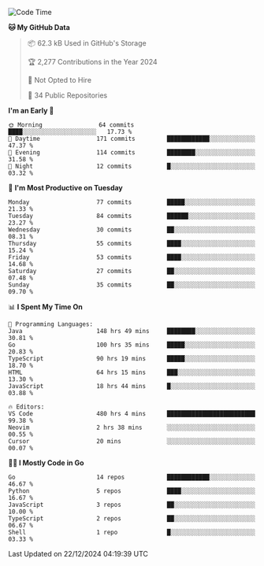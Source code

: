 <!--START_SECTION:thansetan-waka-->
![Code Time](http://img.shields.io/badge/Code%20Time-485%20hrs%2033%20mins-blue)

**🐱 My GitHub Data** 

> 📦 62.3 kB Used in GitHub's Storage 
 > 
> 🏆 2,277 Contributions in the Year 2024
 > 
> 🚫 Not Opted to Hire
 > 
> 📜 34 Public Repositories 
 > 

**I'm an Early 🐤** 

```text
🌞 Morning                64 commits          ████░░░░░░░░░░░░░░░░░░░░░   17.73 % 
🌆 Daytime                171 commits         ████████████░░░░░░░░░░░░░   47.37 % 
🌃 Evening                114 commits         ████████░░░░░░░░░░░░░░░░░   31.58 % 
🌙 Night                  12 commits          █░░░░░░░░░░░░░░░░░░░░░░░░   03.32 % 
```

📅 **I'm Most Productive on Tuesday** 

```text
Monday                   77 commits          █████░░░░░░░░░░░░░░░░░░░░   21.33 % 
Tuesday                  84 commits          ██████░░░░░░░░░░░░░░░░░░░   23.27 % 
Wednesday                30 commits          ██░░░░░░░░░░░░░░░░░░░░░░░   08.31 % 
Thursday                 55 commits          ████░░░░░░░░░░░░░░░░░░░░░   15.24 % 
Friday                   53 commits          ████░░░░░░░░░░░░░░░░░░░░░   14.68 % 
Saturday                 27 commits          ██░░░░░░░░░░░░░░░░░░░░░░░   07.48 % 
Sunday                   35 commits          ██░░░░░░░░░░░░░░░░░░░░░░░   09.70 % 
```

📊 **I Spent My Time On** 

```text
💬 Programming Languages: 
Java                     148 hrs 49 mins     ████████░░░░░░░░░░░░░░░░░   30.81 % 
Go                       100 hrs 35 mins     █████░░░░░░░░░░░░░░░░░░░░   20.83 % 
TypeScript               90 hrs 19 mins      █████░░░░░░░░░░░░░░░░░░░░   18.70 % 
HTML                     64 hrs 15 mins      ███░░░░░░░░░░░░░░░░░░░░░░   13.30 % 
JavaScript               18 hrs 44 mins      █░░░░░░░░░░░░░░░░░░░░░░░░   03.88 % 

🔥 Editors: 
VS Code                  480 hrs 4 mins      █████████████████████████   99.38 % 
Neovim                   2 hrs 38 mins       ░░░░░░░░░░░░░░░░░░░░░░░░░   00.55 % 
Cursor                   20 mins             ░░░░░░░░░░░░░░░░░░░░░░░░░   00.07 % 
```

**🧑‍💻 I Mostly Code in Go** 

```text
Go                       14 repos            ████████████░░░░░░░░░░░░░   46.67 % 
Python                   5 repos             ████░░░░░░░░░░░░░░░░░░░░░   16.67 % 
JavaScript               3 repos             ██░░░░░░░░░░░░░░░░░░░░░░░   10.00 % 
TypeScript               2 repos             ██░░░░░░░░░░░░░░░░░░░░░░░   06.67 % 
Shell                    1 repo              █░░░░░░░░░░░░░░░░░░░░░░░░   03.33 % 
```

Last Updated on 22/12/2024 04:19:39 UTC
<!--END_SECTION:thansetan-waka-->